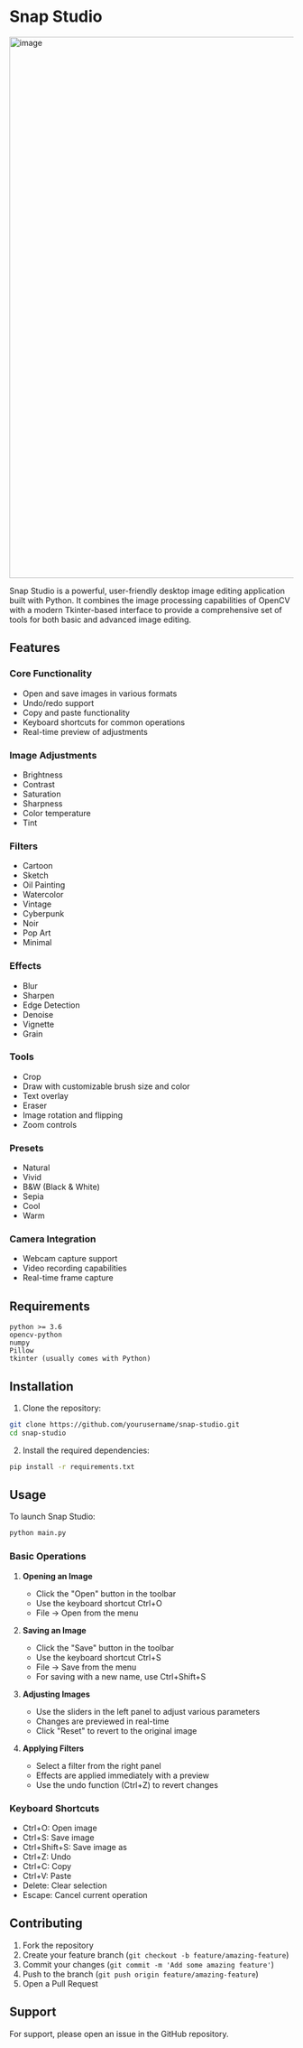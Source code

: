 # Snap Studio
<img width="959" alt="image" src="https://github.com/user-attachments/assets/ac03fab4-a66a-4939-9908-741eaa50609b" />


Snap Studio is a powerful, user-friendly desktop image editing application built with Python. It combines the image processing capabilities of OpenCV with a modern Tkinter-based interface to provide a comprehensive set of tools for both basic and advanced image editing.

## Features

### Core Functionality
- Open and save images in various formats
- Undo/redo support
- Copy and paste functionality
- Keyboard shortcuts for common operations
- Real-time preview of adjustments

### Image Adjustments
- Brightness
- Contrast
- Saturation
- Sharpness
- Color temperature
- Tint

### Filters
- Cartoon
- Sketch
- Oil Painting
- Watercolor
- Vintage
- Cyberpunk
- Noir
- Pop Art
- Minimal

### Effects
- Blur
- Sharpen
- Edge Detection
- Denoise
- Vignette
- Grain

### Tools
- Crop
- Draw with customizable brush size and color
- Text overlay
- Eraser
- Image rotation and flipping
- Zoom controls

### Presets
- Natural
- Vivid
- B&W (Black & White)
- Sepia
- Cool
- Warm

### Camera Integration
- Webcam capture support
- Video recording capabilities
- Real-time frame capture

## Requirements

```
python >= 3.6
opencv-python
numpy
Pillow
tkinter (usually comes with Python)
```

## Installation

1. Clone the repository:
```bash
git clone https://github.com/yourusername/snap-studio.git
cd snap-studio
```

2. Install the required dependencies:
```bash
pip install -r requirements.txt
```

## Usage

To launch Snap Studio:
```bash
python main.py
```

### Basic Operations

1. **Opening an Image**
   - Click the "Open" button in the toolbar
   - Use the keyboard shortcut Ctrl+O
   - File → Open from the menu

2. **Saving an Image**
   - Click the "Save" button in the toolbar
   - Use the keyboard shortcut Ctrl+S
   - File → Save from the menu
   - For saving with a new name, use Ctrl+Shift+S

3. **Adjusting Images**
   - Use the sliders in the left panel to adjust various parameters
   - Changes are previewed in real-time
   - Click "Reset" to revert to the original image

4. **Applying Filters**
   - Select a filter from the right panel
   - Effects are applied immediately with a preview
   - Use the undo function (Ctrl+Z) to revert changes

### Keyboard Shortcuts

- Ctrl+O: Open image
- Ctrl+S: Save image
- Ctrl+Shift+S: Save image as
- Ctrl+Z: Undo
- Ctrl+C: Copy
- Ctrl+V: Paste
- Delete: Clear selection
- Escape: Cancel current operation

## Contributing

1. Fork the repository
2. Create your feature branch (`git checkout -b feature/amazing-feature`)
3. Commit your changes (`git commit -m 'Add some amazing feature'`)
4. Push to the branch (`git push origin feature/amazing-feature`)
5. Open a Pull Request

## Support

For support, please open an issue in the GitHub repository.
